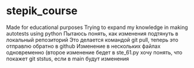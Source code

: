 # stepik_course
Made for educational purposes
Trying to expand my knowledge in making autotests using python 
Пытаюсь понять, как изменения подтянуть в локальный репозиторий
Это делается командой git pull, теперь это отправлю обратно в github
Изменение в нескольких файлах одновременно (второе изменение бедет в ste_61.py 
хочу понять, что покажет git ststus, если в main будут изменения

